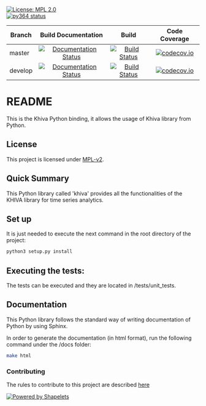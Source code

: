 
[![License: MPL 2.0](https://img.shields.io/badge/License-MPL%202.0-brightgreen.svg)](https://github.com/shapelets/khiva-python/blob/master/LICENSE.txt)  
[![py364 status](https://img.shields.io/badge/python3.6.4-supported-green.svg)](https://github.com/shapelets/khiva-python/issues)

| Branch        | Build Documentation                                                                                                                           | Build                                                                                                             | Code Coverage                                                                                                                                                  |
| ------------- |:---------------------------------------------------------------------------------------------------------------------------------------------:|:-----------------------------------------------------------------------------------------------------------------:|:--------------------------------------------------------------------------------------------------------------------------------------------------------------:|
| master        | [![Documentation Status](https://readthedocs.org/projects/khiva-python/badge/?version=latest)](https://khiva-python.readthedocs.io/en/latest/?badge=latest) | [![Build Status](https://travis-ci.com/shapelets/khiva-python.svg?branch=master)](https://travis-ci.com/shapelets/khiva-python) | [![codecov.io](https://codecov.io/github/shapelets/khiva-python/coverage.svg?branch=master)](https://codecov.io/github/shapelets/khiva-python)|
| develop       | [![Documentation Status](https://readthedocs.org/projects/khiva-python/badge/?version=latest)](https://khiva-python.readthedocs.io/en/latest/?badge=latest) | [![Build Status](https://travis-ci.com/shapelets/khiva-python.svg?branch=develop)](https://travis-ci.com/shapelets/khiva-python)|  [![codecov.io](https://codecov.io/github/shapelets/khiva-python/coverage.svg?branch=develop)](https://codecov.io/github/shapelets/khiva-python)|

# README #
This is the Khiva Python binding, it allows the usage of Khiva library from Python.

## License
This project is licensed under [MPL-v2](https://www.mozilla.org/en-US/MPL/2.0/). 

## Quick Summary
This Python library called 'khiva' provides all the functionalities of the KHIVA library for time series analytics.

## Set up
It is just needed to execute the next command in the root directory of the project:
```bash
python3 setup.py install
```
  
## Executing the tests:
The tests can be executed and they are located in <project-root-dir>/tests/unit_tests.
 
## Documentation
This Python library follows the standard way of writing documentation of Python by using Sphinx.

In order to generate the documentation (in html format), run the following command under the <project-root-dir>/docs folder:
```bash
make html
```

### Contributing
The rules to contribute to this project are described [here](CONTRIBUTING.md)


[![Powered by Shapelets](https://img.shields.io/badge/powered%20by-Shapelets-orange.svg?style=flat&colorA=E1523D&colorB=007D8A)](https://shapelets.io)